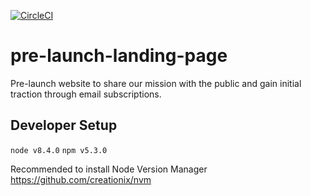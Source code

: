 [![CircleCI](https://img.shields.io/circleci/project/github/RedSparr0w/node-csgo-parser.svg?style=plastic)](https://circleci.com/gh/hoppispace/pre-launch-landing-page)

# pre-launch-landing-page
Pre-launch website to share our mission with the public and gain initial traction through email subscriptions.

## Developer Setup
`node v8.4.0`
`npm v5.3.0`

Recommended to install Node Version Manager https://github.com/creationix/nvm
